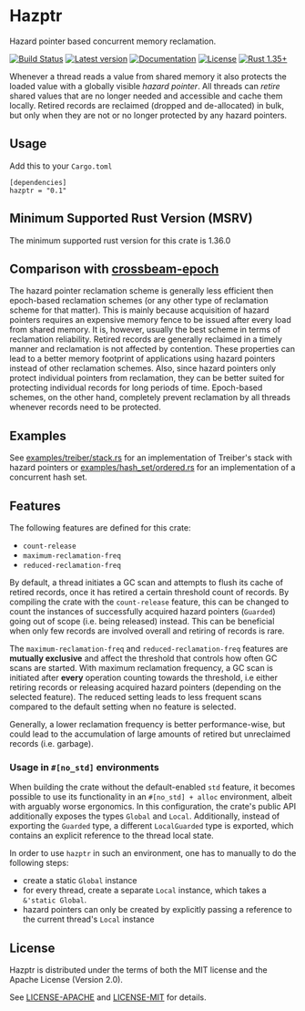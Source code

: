# Hazptr

Hazard pointer based concurrent memory reclamation.

[![Build Status](https://travis-ci.com/oliver-giersch/hazptr.svg?branch=master)](
https://travis-ci.com/oliver-giersch/hazptr)
[![Latest version](https://img.shields.io/crates/v/hazptr.svg)](https://crates.io/crates/hazptr)
[![Documentation](https://docs.rs/hazptr/badge.svg)](https://docs.rs/hazptr)
[![License](https://img.shields.io/badge/license-MIT%2FApache--2.0-blue.svg)](
https://github.com/oliver-giersch/hazptr)
[![Rust 1.35+](https://img.shields.io/badge/rust-1.35+-lightgray.svg)](
https://www.rust-lang.org)

Whenever a thread reads a value from shared memory it also protects the loaded
value with a globally visible *hazard pointer*.
All threads can *retire* shared values that are no longer needed and accessible
and cache them locally.
Retired records are reclaimed (dropped and de-allocated) in bulk, but only when
they are not or no longer protected by any hazard pointers.

## Usage

Add this to your `Cargo.toml`

```
[dependencies]
hazptr = "0.1"
```

## Minimum Supported Rust Version (MSRV)

The minimum supported rust version for this crate is 1.36.0

## Comparison with [crossbeam-epoch](https://crates.io/crates/crossbeam-epoch)

The hazard pointer reclamation scheme is generally less efficient then
epoch-based reclamation schemes (or any other type of reclamation scheme for
that matter).
This is mainly because acquisition of hazard pointers requires an expensive
memory fence to be issued after every load from shared memory.
It is, however, usually the best scheme in terms of reclamation reliability.
Retired records are generally reclaimed in a timely manner and reclamation is
not affected by contention.
These properties can lead to a better memory footprint of applications using
hazard pointers instead of other reclamation schemes.
Also, since hazard pointers only protect individual pointers from reclamation,
they can be better suited for protecting individual records for long periods of
time.
Epoch-based schemes, on the other hand, completely prevent reclamation by all
threads whenever records need to be protected.

## Examples

See [examples/treiber/stack.rs](examples/treiber/stack.rs) for an implementation
of Treiber's stack with hazard pointers or
[examples/hash_set/ordered.rs](examples/hash_set/ordered.rs) for an
implementation of a concurrent hash set.

## Features

The following features are defined for this crate:

- `count-release`
- `maximum-reclamation-freq`
- `reduced-reclamation-freq`

By default, a thread initiates a GC scan and attempts to flush its cache of
retired records, once it has retired a certain threshold count of records.
By compiling the crate with the `count-release` feature, this can be changed to
count the instances of successfully acquired hazard pointers (`Guarded`) going
out of scope (i.e. being released) instead.
This can be beneficial when only few records are involved overall and retiring
of records is rare.

The `maximum-reclamation-freq` and `reduced-reclamation-freq` features are
**mutually exclusive** and affect the threshold that controls how often GC
scans are started.
With maximum reclamation frequency, a GC scan is initiated after **every**
operation counting towards the threshold, i.e either retiring records or
releasing acquired hazard pointers (depending on the selected feature).
The reduced setting leads to less frequent scans compared to the default setting
when no feature is selected.

Generally, a lower reclamation frequency is better performance-wise, but could
lead to the accumulation of large amounts of retired but unreclaimed records
(i.e. garbage).

### Usage in `#[no_std]` environments

When building the crate without the default-enabled `std` feature, it becomes
possible to use its functionality in an `#[no_std] + alloc` environment, albeit
with arguably worse ergonomics.
In this configuration, the crate's public API additionally exposes the types
`Global` and `Local`.
Additionally, instead of exporting the `Guarded` type, a different
`LocalGuarded` type is exported, which contains an explicit reference to the
thread local state.

In order to use `hazptr` in such an environment, one has to manually to do the
following steps:

- create a static `Global` instance
- for every thread, create a separate `Local` instance, which takes a
  `&'static Global`.
- hazard pointers can only be created by explicitly passing a reference to the
  current thread's `Local` instance 

## License

Hazptr is distributed under the terms of both the MIT license and the
Apache License (Version 2.0).

See [LICENSE-APACHE](LICENSE-APACHE) and [LICENSE-MIT](LICENSE-MIT) for details.
